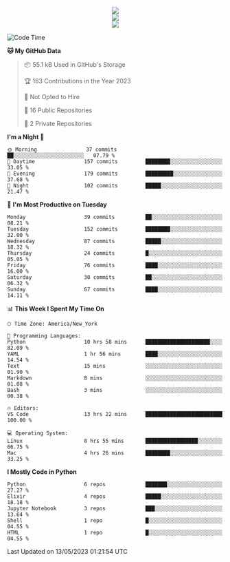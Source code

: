 
<div align="center"><img src="https://readme-typing-svg.demolab.com?font=Fira+Code&pause=1000&center=true&vCenter=true&width=435&lines=Hello%EF%BD%9E;I+LIKE+CODING%EF%BC%81;%E5%BC%B7%E5%8C%96%E5%AD%A6%E7%BF%92%E3%81%AB%E5%A4%A7%E5%A5%BD%E3%81%8D%EF%BC%81;%E6%B0%B8%E8%BF%9C%E5%96%9C%E6%AC%A2%E9%B2%A8%E9%B2%A8%EF%BC%81%EF%BC%81%EF%BC%81" />  
</div>

<div align="center"><img src="https://github-readme-stats.vercel.app/api?username=ruoyuGao&theme=black-red" />  
</div>

<div align="center">
    <img src="https://github-readme-stats.vercel.app/api/top-langs/?username=ruoyuGao&layout=compact&theme=black-red"/>
</div>

<!--START_SECTION:waka-->
![Code Time](http://img.shields.io/badge/Code%20Time-155%20hrs%2055%20mins-blue)

**🐱 My GitHub Data** 

> 📦 55.1 kB Used in GitHub's Storage 
 > 
> 🏆 163 Contributions in the Year 2023
 > 
> 🚫 Not Opted to Hire
 > 
> 📜 16 Public Repositories 
 > 
> 🔑 2 Private Repositories 
 > 
**I'm a Night 🦉** 

```text
🌞 Morning                37 commits          ██░░░░░░░░░░░░░░░░░░░░░░░   07.79 % 
🌆 Daytime                157 commits         ████████░░░░░░░░░░░░░░░░░   33.05 % 
🌃 Evening                179 commits         █████████░░░░░░░░░░░░░░░░   37.68 % 
🌙 Night                  102 commits         █████░░░░░░░░░░░░░░░░░░░░   21.47 % 
```
📅 **I'm Most Productive on Tuesday** 

```text
Monday                   39 commits          ██░░░░░░░░░░░░░░░░░░░░░░░   08.21 % 
Tuesday                  152 commits         ████████░░░░░░░░░░░░░░░░░   32.00 % 
Wednesday                87 commits          █████░░░░░░░░░░░░░░░░░░░░   18.32 % 
Thursday                 24 commits          █░░░░░░░░░░░░░░░░░░░░░░░░   05.05 % 
Friday                   76 commits          ████░░░░░░░░░░░░░░░░░░░░░   16.00 % 
Saturday                 30 commits          ██░░░░░░░░░░░░░░░░░░░░░░░   06.32 % 
Sunday                   67 commits          ████░░░░░░░░░░░░░░░░░░░░░   14.11 % 
```


📊 **This Week I Spent My Time On** 

```text
🕑︎ Time Zone: America/New_York

💬 Programming Languages: 
Python                   10 hrs 58 mins      █████████████████████░░░░   82.09 % 
YAML                     1 hr 56 mins        ████░░░░░░░░░░░░░░░░░░░░░   14.54 % 
Text                     15 mins             ░░░░░░░░░░░░░░░░░░░░░░░░░   01.90 % 
Markdown                 8 mins              ░░░░░░░░░░░░░░░░░░░░░░░░░   01.08 % 
Bash                     3 mins              ░░░░░░░░░░░░░░░░░░░░░░░░░   00.38 % 

🔥 Editors: 
VS Code                  13 hrs 22 mins      █████████████████████████   100.00 % 

💻 Operating System: 
Linux                    8 hrs 55 mins       █████████████████░░░░░░░░   66.75 % 
Mac                      4 hrs 26 mins       ████████░░░░░░░░░░░░░░░░░   33.25 % 
```

**I Mostly Code in Python** 

```text
Python                   6 repos             ███████░░░░░░░░░░░░░░░░░░   27.27 % 
Elixir                   4 repos             █████░░░░░░░░░░░░░░░░░░░░   18.18 % 
Jupyter Notebook         3 repos             ███░░░░░░░░░░░░░░░░░░░░░░   13.64 % 
Shell                    1 repo              █░░░░░░░░░░░░░░░░░░░░░░░░   04.55 % 
HTML                     1 repo              █░░░░░░░░░░░░░░░░░░░░░░░░   04.55 % 
```




 Last Updated on 13/05/2023 01:21:54 UTC
<!--END_SECTION:waka-->
